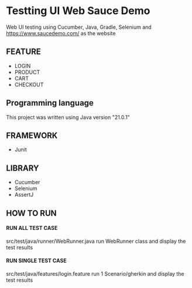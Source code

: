 # Testting UI Web Sauce Demo
Web UI testing using Cucumber, Java, Gradle, Selenium and https://www.saucedemo.com/ as the website

## FEATURE
* LOGIN
* PRODUCT
* CART
* CHECKOUT

## Programming language

This project was written using Java version "21.0.1"

## FRAMEWORK
* Junit

## LIBRARY
* Cucumber
* Selenium
* AssertJ


## HOW TO RUN
#### RUN ALL TEST CASE
src/test/java/runner/WebRunner.java
run WebRunner class and display the test results

#### RUN SINGLE TEST CASE
src/test/java/features/login.feature
run 1 Scenario/gherkin and display the test results
